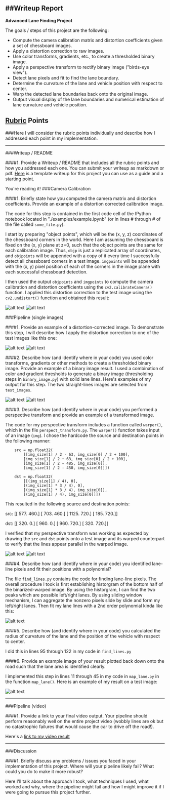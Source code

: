 ##Writeup Report
---

**Advanced Lane Finding Project**

The goals / steps of this project are the following:

* Compute the camera calibration matrix and distortion coefficients given a set of chessboard images.
* Apply a distortion correction to raw images.
* Use color transforms, gradients, etc., to create a thresholded binary image.
* Apply a perspective transform to rectify binary image ("birds-eye view").
* Detect lane pixels and fit to find the lane boundary.
* Determine the curvature of the lane and vehicle position with respect to center.
* Warp the detected lane boundaries back onto the original image.
* Output visual display of the lane boundaries and numerical estimation of lane curvature and vehicle position.

[//]: # (Image References)

[image1]: ./camera_cal/calibration3.jpg "Original"
[image11]: ./output_images/calibration3.jpg "Undistorted"
[image2]: ./test_images/test1.jpg "Original"
[image22]: ./output_images/undist_test1.jpg "Undistorted"
[image3]: ./output_images/straight_lines1.jpg "Straight lines Example 1"
[image33]: ./output_images/straight_lines2.jpg "Straight lines Example 2"
[image4]: ./output_images/tag_straight_lines1.jpg "Unwarp Example"
[image44]: ./output_images/warped_straight_lines1.jpg "Warp Example"
[image5]: ./output_images/bin_warp_fit_test1.jpg "Fit Visual"
[image6]: ./output_images/mapped_test3.jpg "Output"
[video1]: ./project_video.mp4 "Video"

## [Rubric](https://review.udacity.com/#!/rubrics/571/view) Points
###Here I will consider the rubric points individually and describe how I addressed each point in my implementation.  

---
###Writeup / README

####1. Provide a Writeup / README that includes all the rubric points and how you addressed each one.  You can submit your writeup as markdown or pdf.  [Here](https://github.com/udacity/CarND-Advanced-Lane-Lines/blob/master/writeup_template.md) is a template writeup for this project you can use as a guide and a starting point.  

You're reading it!
###Camera Calibration

####1. Briefly state how you computed the camera matrix and distortion coefficients. Provide an example of a distortion corrected calibration image.

The code for this step is contained in the first code cell of the IPython notebook located in "./examples/example.ipynb" (or in lines # through # of the file called `some_file.py`).  

I start by preparing "object points", which will be the (x, y, z) coordinates of the chessboard corners in the world. Here I am assuming the chessboard is fixed on the (x, y) plane at z=0, such that the object points are the same for each calibration image.  Thus, `objp` is just a replicated array of coordinates, and `objpoints` will be appended with a copy of it every time I successfully detect all chessboard corners in a test image.  `imgpoints` will be appended with the (x, y) pixel position of each of the corners in the image plane with each successful chessboard detection.  

I then used the output `objpoints` and `imgpoints` to compute the camera calibration and distortion coefficients using the `cv2.calibrateCamera()` function.  I applied this distortion correction to the test image using the `cv2.undistort()` function and obtained this result: 

![alt text][image1]
![alt text][image11]

###Pipeline (single images)

####1. Provide an example of a distortion-corrected image.
To demonstrate this step, I will describe how I apply the distortion correction to one of the test images like this one:

![alt text][image2]
![alt text][image22]

####2. Describe how (and identify where in your code) you used color transforms, gradients or other methods to create a thresholded binary image.  Provide an example of a binary image result.
I used a combination of color and gradient thresholds to generate a binary image (thresholding steps  in `binary_image.py`) with solid lane lines.  Here's examples of my output for this step. The two straight-lines images are selected from `test_images`.

![alt text][image3]
![alt text][image33]

####3. Describe how (and identify where in your code) you performed a perspective transform and provide an example of a transformed image.

The code for my perspective transform includes a function called `warper()`, which in the file `perspect_transform.py`. The `warper()` function takes input of an image (`img`). I chose the hardcode the source and destination points in the following manner:

```
	src = np.float32(
		[[img_size[1] / 2 - 63, img_size[0] / 2 + 100],
		[img_size[1] / 2 + 63, img_size[0] / 2 + 100],
		[img_size[1] / 2 + 485, img_size[0]],
		[img_size[1] / 2 - 450, img_size[0]]])

	dst = np.float32(
    	[[(img_size[1] / 4), 0],
    	[(img_size[1] * 3 / 4), 0],
    	[(img_size[1] * 3 / 4), img_size[0]],
    	[(img_size[1] / 4), img_size[0]]])
```
This resulted in the following source and destination points:

src: [[  577.   460.]
 [  703.   460.]
 [ 1125.   720.]
 [  185.   720.]]

dst: [[ 320.    0.]
 [ 960.    0.]
 [ 960.  720.]
 [ 320.  720.]]

I verified that my perspective transform was working as expected by drawing the `src` and `dst` points onto a test image and its warped counterpart to verify that the lines appear parallel in the warped image.

![alt text][image4]
![alt text][image44]

####4. Describe how (and identify where in your code) you identified lane-line pixels and fit their positions with a polynomial?

The file `find_lines.py` contains the code for finding lane-line pixels. The overall procedure I took is first establishing historgram of the bottom half of the binarized-warped image. By using the historgram, I can find the two peaks which are possible left/right lanes. By using sliding window mechanism, I can aggregate the nonzero pixels slide by slide and form my left/right lanes. Then fit my lane lines with a 2nd order polynomial kinda like this:

![alt text][image5]

####5. Describe how (and identify where in your code) you calculated the radius of curvature of the lane and the position of the vehicle with respect to center.

I did this in lines 95 through 122 in my code in `find_lines.py`

####6. Provide an example image of your result plotted back down onto the road such that the lane area is identified clearly.

I implemented this step in lines 11 through 45 in my code in `map_lane.py` in the function `map_lane()`.  Here is an example of my result on a test image:

![alt text][image6]

---

###Pipeline (video)

####1. Provide a link to your final video output.  Your pipeline should perform reasonably well on the entire project video (wobbly lines are ok but no catastrophic failures that would cause the car to drive off the road!).

Here's a [link to my video result](./project_video.mp4)

---

###Discussion

####1. Briefly discuss any problems / issues you faced in your implementation of this project.  Where will your pipeline likely fail?  What could you do to make it more robust?

Here I'll talk about the approach I took, what techniques I used, what worked and why, where the pipeline might fail and how I might improve it if I were going to pursue this project further.  

